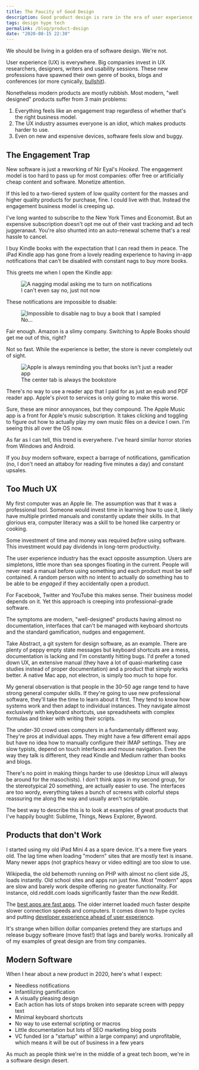 ```yaml
---
title: The Paucity of Good Design
description: Good product design is rare in the era of user experience
tags: design hype tech
permalink: /blog/product-design
date: "2020-08-15 22:30"
---
```


We should be living in a golden era of software design. We're not. 

User experience (UX) is everywhere. Big companies invest in UX researchers, designers, writers and usability sessions. These new professions have spawned their own genre of books, blogs and conferences (or more cynically, [bullshit](https://99u.adobe.com/articles/55974/the-creative-worlds-bullshit-industrial-complex)).

Nonetheless modern products are mostly rubbish. Most modern, "well designed" products suffer from 3 main problems: 

1. Everything feels like an engagement trap regardless of whether that's the right business model. 
2. The UX industry assumes everyone is an idiot, which makes products harder to use. 
3. Even on new and expensive devices, software feels slow and buggy. 

## The Engagement Trap 

New software is just a reworking of Nir Eyal's *Hooked*. The engagement model is too hard to pass up for most companies: offer free or artificially cheap content and software. Monetize attention. 

If this led to a two-tiered system of low quality content for the masses and higher quality products for purchase, fine. I could live with that. Instead the engagement business model is creeping up. 

I've long wanted to subscribe to the New York Times and Economist. But an expensive subscription doesn't opt me out of their vast tracking and ad tech juggeranaut. You're also shunted into an auto-renewal scheme that's a real hassle to cancel. 

I buy Kindle books with the expectation that I can read them in peace. The iPad Kindle app has gone from a lovely reading experience to having in-app notifications that can't be disabled with constant nags to buy more books. 

This greets me when I open the Kindle app: 

<figure><img loading="lazy" src="https://res.cloudinary.com/derekkedziora/image/upload/v1607162951/Blog%20Assets/2020-08-15/kindle-enable-notifications_e7f7gg.jpg" alt="A nagging modal asking me to turn on notifications"><figcaption>I can't even say no, just not now</figcaption></figure>

These notifications are impossible to disable: 

<figure><img loading="lazy" src="https://res.cloudinary.com/derekkedziora/image/upload/v1607162951/Blog%20Assets/2020-08-15/kindle-in-app-notification_fb2b86.jpg" alt="Impossible to disable nag to buy a book that I sampled"><figcaption>No…</figcaption></figure> 

Fair enough. Amazon is a slimy company. Switching to Apple Books should get me out of this, right? 

Not so fast. While the experience is better, the store is never completely out of sight. 

<figure><img loading="lazy" src="https://res.cloudinary.com/derekkedziora/image/upload/v1607162952/Blog%20Assets/2020-08-15/apple-bookstore_x0d4vm.png" alt="Apple is always reminding you that books isn't just a reader app"><figcaption>The center tab is always the bookstore</figcaption></figure> 

There's no way to use a reader app that I paid for as just an epub and PDF reader app. Apple's pivot to services is only going to make this worse. 

Sure, these are minor annoyances, but they compound. The Apple Music app is a front for Apple's music subscription. It takes clicking and toggling to figure out how to actually play my own music files on a device I own. I'm seeing this all over the OS now.

As far as I can tell, this trend is everywhere. I've heard similar horror stories from Windows and Android.

If you *buy* modern software, expect a barrage of notifications, gamification (no, I don't need an attaboy for reading five minutes a day) and constant upsales. 

## Too Much UX 

My first computer was an Apple IIe. The assumption was that it was a professional tool. Someone would invest time in learning how to use it, likely have multiple printed manuals and constantly update their skills. In that glorious era, computer literacy was a skill to be honed like carpentry or cooking. 

Some investment of time and money was required *before* using software. This investment would pay dividends in long-term productivity. 

The user experience industry has the exact opposite assumption. Users are simpletons, little more than sea sponges floating in the current. People will never read a manual before using something and each product must be self contained. A random person with no intent to actually do something has to be able to be *engaged* if they accidentally open a product. 

For Facebook, Twitter and YouTube this makes sense. Their business model depends on it. Yet this approach is creeping into professional-grade software.

The symptoms are modern, "well-designed" products having almost no documentation, interfaces that can't be managed with keyboard shortcuts and the standard gamification, nudges and engagement.

Take Abstract, a git system for design software, as an example. There are plenty of peppy empty state messages but keyboard shortcuts are a mess, documentation is lacking and I'm constantly hitting bugs. I'd prefer a toned down UX, an extensive manual (they have a lot of quasi-marketing case studies instead of proper documentation) and a product that simply works better. A native Mac app, not electron, is simply too much to hope for.  

My general observation is that people in the 30–50 age range tend to have strong general computer skills. If they're going to use new professional software, they'll take the time to learn about it first. They tend to know how systems work and then adapt to individual instances. They navigate almost exclusively with keyboard shortcuts, use spreadsheets with complex formulas and tinker with writing their scripts. 

The under-30 crowd uses computers in a fundamentally different way. They're pros at individual apps. They might have a few different email apps but have no idea how to manually configure their IMAP settings. They are slow typists, depend on touch interfaces and mouse navigation. Even the way they talk is different, they read Kindle and Medium rather than books and blogs. 

There's no point in making things harder to use (desktop Linux will always be around for the masochists). I don't think apps in my second group, for the stereotypical 20 something, are actually easier to use. The interfaces are too wordy, everything takes a bunch of screens with colorful steps reassuring me along the way and usually aren't scriptable. 

The best way to describe this is to look at examples of great products that I've happily bought: Sublime, Things, News Explorer, Byword. 

## Products that don't Work 

I started using my old iPad Mini 4 as a spare device. It's a mere five years old. The lag time when loading "modern" sites that are mostly text is insane. Many newer apps (not graphics heavy or video editing) are too slow to use. 

Wikipedia, the old behemoth running on PHP with almost no client side JS, loads instantly.  Old school sites and apps run just fine.  Most "modern" apps are slow and barely work despite offering no greater functionality. For instance, old.reddit.com loads significantly faster than the *new* Reddit.

The [best apps are fast apps](https://craigmod.com/essays/fast_software/). The older internet loaded much faster despite slower connection speeds and computers. It comes down to hype cycles and putting [developer experience ahead of user experience](https://uxdesign.cc/putting-devs-before-users-how-frameworks-destroyed-web-performance-6b2c2a506aab). 

It's strange when billion dollar companies pretend they are startups and release buggy software (move fast!) that lags and barely works. Ironically all of my examples of great design are from tiny companies. 

## Modern Software 

When I hear about a new product in 2020, here's what I expect: 

- Needless notifications 
- Infantilizing gamification 
- A visually pleasing design 
- Each action has lots of stops broken into separate screen with peppy text 
- Minimal keyboard shortcuts 
- No way to use external scripting or macros 
- Little documentation but lots of SEO marketing blog posts
- VC funded (or a "startup" within a large company) and unprofitable, which means it will be out of business in a few years

As much as people think we're in the middle of a great tech boom, we're in a software design desert. 